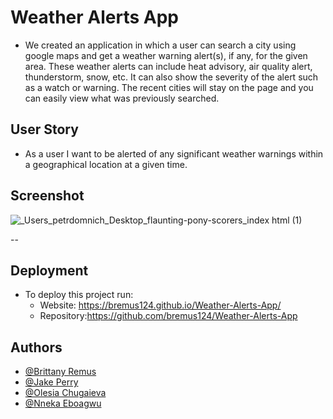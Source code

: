# Weather Alerts App
- We created an application in which a user can search a city using google maps and get a weather warning alert(s), if any, for the given area. These weather alerts can include heat advisory, air quality alert, thunderstorm, snow, etc. It can also show the severity of the alert such as a watch or warning. The recent cities will stay on the page and you can easily view what was previously searched.

## User Story 
- As a user I want to be alerted of any significant weather warnings within a geographical location at a given time.


## Screenshot

![_Users_petrdomnich_Desktop_flaunting-pony-scorers_index html (1)](https://user-images.githubusercontent.com/106128434/180104486-7eb00681-cac5-4d5a-91de-ce7100828de6.png)

--
## Deployment

- To deploy this project run: 
    - Website: https://bremus124.github.io/Weather-Alerts-App/
    - Repository:https://github.com/bremus124/Weather-Alerts-App

## Authors

- [@Brittany Remus](https://www.github.com/bremus124)
- [@Jake Perry](https://github.com/jmp2814)
- [@Olesia Chugaieva](https://github.com/OlesiaChugaieva)
- [@Nneka Eboagwu](https://github.com/neksebo)
